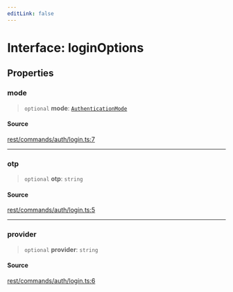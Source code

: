 ```yaml
---
editLink: false
---
```


# Interface: loginOptions

## Properties

### mode

> `optional` **mode**: [`AuthenticationMode`](../../auth/type-aliases/type-alias.AuthenticationMode.md)

#### Source

[rest/commands/auth/login.ts:7](https://github.com/directus/directus/blob/7789a6c53/sdk/src/rest/commands/auth/login.ts#L7)

---

### otp

> `optional` **otp**: `string`

#### Source

[rest/commands/auth/login.ts:5](https://github.com/directus/directus/blob/7789a6c53/sdk/src/rest/commands/auth/login.ts#L5)

---

### provider

> `optional` **provider**: `string`

#### Source

[rest/commands/auth/login.ts:6](https://github.com/directus/directus/blob/7789a6c53/sdk/src/rest/commands/auth/login.ts#L6)
